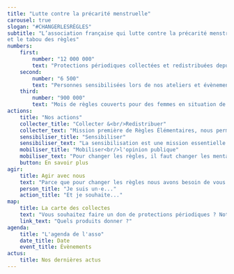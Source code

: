 ```yaml
---
title: "Lutte contre la précarité menstruelle"
carousel: true
slogan: "#CHANGERLESRÈGLES"
subtitle: "L’association française qui lutte contre la précarité menstruelle 
et le tabou des règles"
numbers:
    first:
        number: "12 000 000"
        text: "Protections périodiques collectées et redistribuées depuis 2015"
    second:
        number: "6 500"
        text: "Personnes sensibilisées lors de nos ateliers et évènements"
    third:
        number: "900 000"
        text: "Mois de règles couverts pour des femmes en situation de précarité menstruelle"
actions:
    title: "Nos actions"
    collecter_title: "Collecter &<br/>Redistribuer"
    collecter_text: "Mission première de Règles Élémentaires, nous permettons à tout un chacun d’organiser sa propre collecte de protections périodiques, nous assurons ensuite la redistribution via nos associations partenaires à travers tout le territoire français."
    sensibiliser_title: "Sensibiliser"
    sensibiliser_text: "La sensibilisation est une mission essentielle et chère à notre association. Un de nos objectifs : briser le tabou des règles, et cela passe par la parole, l’éducation, l’information. Par le biais d’ateliers, d’événements, d’interventions, ou de création de contenus, nous mettons notre expertise au service de la sensibilisation."
    mobiliser_title: "Mobiliser<br/>l'opinion publique"
    mobiliser_text: "Pour changer les règles, il faut changer les mentalités et les lois ! À travers nos actions de plaidoyer et prises de paroles, nous contribuons à faire bouger les lignes pour plus d’égalité."
    button: En savoir plus
agir:
    title: Agir avec nous
    text: "Parce que pour changer les règles nous avons besoin de vous tous·tes, engagez-vous à nos côtés le temps d’une collecte, d’une redistribution, d’un partenariat ou plus si affinités ! Découvrez comment contribuer selon que vous soyez…"
    person_title: "Je suis un·e..."
    action_title: "Et je souhaite..."
map:
    title: La carte des collectes
    text: "Vous souhaitez faire un don de protections périodiques ? Notre carte interactive vous renseigne sur tous les points de collecte autour de vous ! Vous pouvez utiliser la barre de recherche pour trouver la boîte à dons la plus proche de vous : changer les règles devient un jeu d’enfant ;)"
    link_text: "Quels produits donner ?"
agenda:
    title: "L'agenda de l'asso"
    date_title: Date
    event_title: Évènements
actus:
    title: Nos dernières actus
---
```


